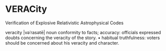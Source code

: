 VERACity
========

Verification of Explosive Relativistic Astrophysical Codes

veracity |vəˈrasətē|
noun
conformity to facts; accuracy: officials expressed doubts concerning the veracity of the story.
• habitual truthfulness: voters should be concerned about his veracity and character.
